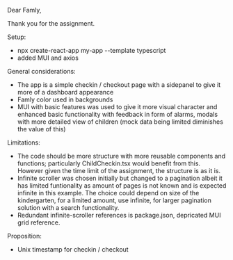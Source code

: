 Dear Famly,

Thank you for the assignment.

Setup:
- npx create-react-app my-app --template typescript
- added MUI and axios

General considerations:
- The app is a simple checkin / checkout page with a sidepanel to give it more of a dashboard appearance
- Famly color used in backgrounds
- MUI with basic features was used to give it more visual character and enhanced basic functionality with feedback in form of alarms, modals with more detailed view of children (mock data being limited diminishes the value of this)

Limitations: 
- The code should be more structure with more reusable components and functions; particularly ChildCheckin.tsx would benefit from this. However given the time limit of the assignment, the structure is as it is.
- Infinite scroller was chosen initially but changed to a pagination albeit it has limited funtionality as amount of pages is not known and is expected infinite in this example. The choice could depend on size of the kindergarten, for a limited amount, use infinite, for larger pagination solution with a search functionality.
- Redundant infinite-scroller references is package.json, depricated MUI grid reference.

Proposition: 
- Unix timestamp for checkin / checkout
